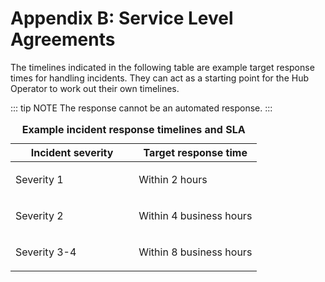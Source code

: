 # Appendix B: Service Level Agreements

The timelines indicated in the following table are example target response times for handling incidents. They can act as a starting point for the Hub Operator to work out their own timelines.

::: tip NOTE
The response cannot be an automated response.
:::

<table>
<caption><strong>Example incident response timelines and SLA</strong></caption>
<colgroup>
<col style="width: 50%" />
<col style="width: 50%" />
</colgroup>
<thead>
<tr class="header">
<th>Incident severity</th>
<th>Target response time</th>
</tr>
</thead>
<tbody>
<tr class="odd">
<td><p>Severity 1</p></td>
<td><p>Within 2 hours</p></td>
</tr>
<tr class="even">
<td><p>Severity 2</p></td>
<td><p>Within 4 business hours</p></td>
</tr>
<tr class="odd">
<td><p>Severity 3-4</p></td>
<td><p>Within 8 business hours</p></td>
</tr>
</tbody>
</table>